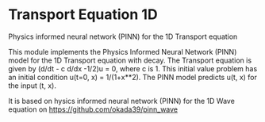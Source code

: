 # Transport Equation 1D
Physics informed neural network (PINN) for the 1D Transport equation

This module implements the Physics Informed Neural Network (PINN) model for the 1D Transport equation with decay. The Transport equation is given by (d/dt - c d/dx -1/2)u = 0, where c is 1. This initial value problem has an initial condition u(t=0, x) =  1/(1+x**2). The PINN model predicts u(t, x) for the input (t, x).

It is based on hysics informed neural network (PINN) for the 1D Wave equation on https://github.com/okada39/pinn_wave
